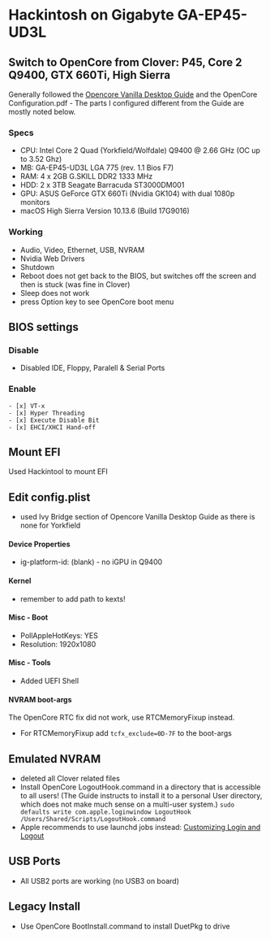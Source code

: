 # Hackintosh on Gigabyte GA-EP45-UD3L
## Switch to OpenCore from Clover: P45, Core 2 Q9400, GTX 660Ti, High Sierra
Generally followed the [Opencore Vanilla Desktop Guide](https://khronokernel-2.gitbook.io/opencore-vanilla-desktop-guide/) and the OpenCore Configuration.pdf - The parts I configured different from the Guide are mostly noted below.

### Specs
* CPU: Intel Core 2 Quad (Yorkfield/Wolfdale) Q9400 @ 2.66 GHz (OC up to 3.52 Ghz)
* MB: GA-EP45-UD3L LGA 775 (rev. 1.1 Bios F7)
* RAM: 4 x 2GB G.SKILL DDR2 1333 MHz
* HDD: 2 x 3TB Seagate Barracuda ST3000DM001
* GPU: ASUS GeForce GTX 660Ti (Nvidia GK104) with dual 1080p monitors
* macOS High Sierra Version 10.13.6 (Build 17G9016)

### Working
- Audio, Video, Ethernet, USB, NVRAM
- Nvidia Web Drivers
- Shutdown
- Reboot does not get back to the BIOS, but switches off the screen and then is stuck (was fine in Clover)
- Sleep does not work
- press Option key to see OpenCore boot menu

## BIOS settings

### Disable
  - Disabled IDE, Floppy, Paralell & Serial Ports

### Enable
	- [x] VT-x
	- [x] Hyper Threading
	- [x] Execute Disable Bit
	- [x] EHCI/XHCI Hand-off

## Mount EFI
Used Hackintool to mount EFI

## Edit config.plist
* used Ivy Bridge section of Opencore Vanilla Desktop Guide as there is none for Yorkfield

#### Device Properties
* ig-platform-id: (blank) - no iGPU in Q9400

#### Kernel
* remember to add path to kexts!

#### Misc - Boot
* PollAppleHotKeys: YES
* Resolution: 1920x1080

#### Misc - Tools
* Added UEFI Shell

#### NVRAM boot-args
The OpenCore  RTC fix did not work, use RTCMemoryFixup instead.
* For RTCMemoryFixup add `tcfx_exclude=0D-7F` to the boot-args

## Emulated NVRAM
* deleted all Clover related files
* Install OpenCore LogoutHook.command in a directory that is accessible to all users! (The Guide instructs to install it to a personal User directory, which does not make much sense on a multi-user system.)
`sudo defaults write com.apple.loginwindow LogoutHook /Users/Shared/Scripts/LogoutHook.command`
* Apple recommends to use launchd jobs instead: [Customizing Login and Logout](https://developer.apple.com/library/archive/documentation/MacOSX/Conceptual/BPSystemStartup/Chapters/CustomLogin.html)

## USB Ports
* All USB2 ports are working (no USB3 on board)

## Legacy Install
* Use OpenCore BootInstall.command to install DuetPkg to drive
